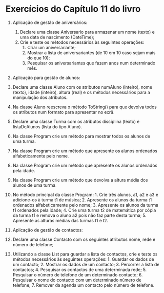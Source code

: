 # Exercícios do Capítulo 11 do livro

1. Aplicação de gestão de aniversários:
   1. Declare uma classe Aniversario para armazenar um nome (texto) e uma data de nascimento (DateTime);
   2. Crie e teste os métodos necessários às seguintes operações:
      1. Criar um aniversariante;
      2. Mostrar a lista de aniversariantes (de 10 em 10 caso sejam mais do que 10);
      3. Pesquisar os aniversariantes que fazem anos num determinado mês.
    
2. Aplicação para gestão de alunos:
  1. Declare uma classe Aluno com os atributos numAluno (inteiro), nome (texto), idade (inteiro), altura (real) e os métodos necessários para a manipulação dos
atributos.
  2. Na classe Aluno reescreva o método ToString() para que devolva todos os atributos num formato para apresentar no ecrã.
  3. Declare uma classe Turma com os atributos disciplina (texto) e listaDeAlunos (lista do tipo Aluno).
  4. Na classe Program crie um método para mostrar todos os alunos de uma turma.
  5. Na classe Program crie um método que apresente os alunos ordenados alfabeticamente pelo nome.
  6. Na classe Program crie um método que apresente os alunos ordenados pela idade.
  7. Na classe Program crie um método que devolva a altura média dos alunos de uma turma.
  8. No método principal da classe Program:
    1. Crie três alunos, a1, a2 e a3 e adicione-os à turma t1 de música;
    2. Apresente os alunos da turma t1 ordenados alfabeticamente pelo nome;
    3. Apresente os alunos da turma t1 ordenados pela idade;
    4. Crie uma turma t2 de matemática por cópia da turma t1 e remova o aluno a2 pois não faz parte desta turma;
    5. Apresente as alturas médias das turmas t1 e t2.
 
3. Aplicação de gestão de contactos:
  1. Declare uma classe Contacto com os seguintes atributos nome, rede e número de telefone;
  2. Utilizando a classe List<T> para guardar a lista de contactos, crie e teste os métodos necessários às seguintes operações:
    1. Guardar os dados de um contacto;
    2. Mostrar os dados de um contacto;
    3. Percorrer a lista de contactos;
    4. Pesquisar os contactos de uma determinada rede;
    5. Pesquisar o número de telefone de um determinado contacto;
    6. Pesquisar o nome do contacto com um determinado número de telefone;
    7. Remover da agenda um contacto pelo número de telefone.
